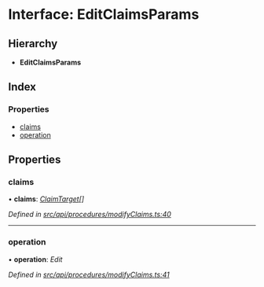 # Interface: EditClaimsParams

## Hierarchy

* **EditClaimsParams**

## Index

### Properties

* [claims](editclaimsparams.md#claims)
* [operation](editclaimsparams.md#operation)

## Properties

###  claims

• **claims**: *[ClaimTarget](claimtarget.md)[]*

*Defined in [src/api/procedures/modifyClaims.ts:40](https://github.com/PolymathNetwork/polymesh-sdk/blob/14db4c2/src/api/procedures/modifyClaims.ts#L40)*

___

###  operation

• **operation**: *Edit*

*Defined in [src/api/procedures/modifyClaims.ts:41](https://github.com/PolymathNetwork/polymesh-sdk/blob/14db4c2/src/api/procedures/modifyClaims.ts#L41)*
